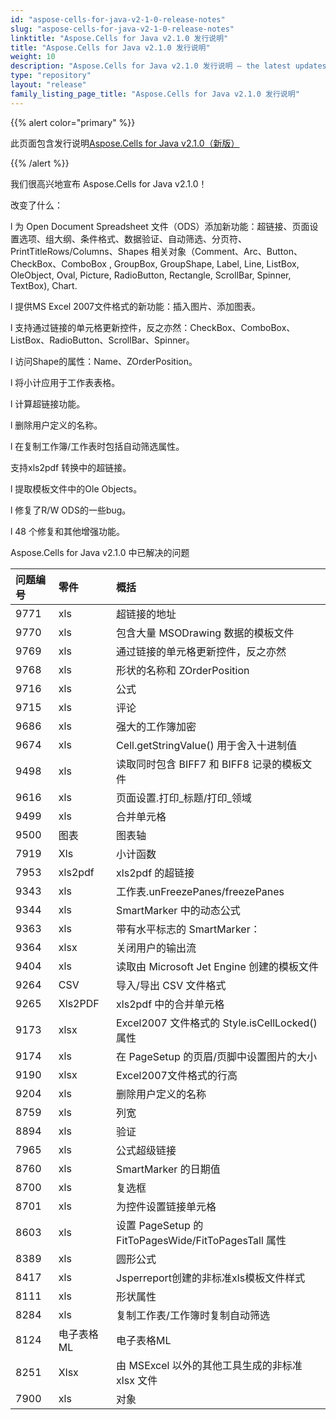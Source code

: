 ```yaml
---
id: "aspose-cells-for-java-v2-1-0-release-notes"
slug: "aspose-cells-for-java-v2-1-0-release-notes"
linktitle: "Aspose.Cells for Java v2.1.0 发行说明"
title: "Aspose.Cells for Java v2.1.0 发行说明"
weight: 10
description: "Aspose.Cells for Java v2.1.0 发行说明 – the latest updates and fixes."
type: "repository"
layout: "release"
family_listing_page_title: "Aspose.Cells for Java v2.1.0 发行说明"
---
```

{{% alert color="primary" %}} 

此页面包含发行说明[Aspose.Cells for Java v2.1.0（新版）](https://releases.aspose.com/cells/java/new-releases/aspose.cells-for-java-v2.1.0-new-release/)

{{% /alert %}} 

我们很高兴地宣布 Aspose.Cells for Java v2.1.0！

改变了什么：

l 为 Open Document Spreadsheet 文件（ODS）添加新功能：超链接、页面设置选项、组大纲、条件格式、数据验证、自动筛选、分页符、PrintTitleRows/Columns、Shapes 相关对象（Comment、Arc、Button、CheckBox、ComboBox , GroupBox, GroupShape, Label, Line, ListBox, OleObject, Oval, Picture, RadioButton, Rectangle, ScrollBar, Spinner, TextBox), Chart.

l 提供MS Excel 2007文件格式的新功能：插入图片、添加图表。

l 支持通过链接的单元格更新控件，反之亦然：CheckBox、ComboBox、ListBox、RadioButton、ScrollBar、Spinner。

l 访问Shape的属性：Name、ZOrderPosition。

l 将小计应用于工作表表格。

l 计算超链接功能。

l 删除用户定义的名称。

l 在复制工作簿/工作表时包括自动筛选属性。

支持xls2pdf 转换中的超链接。

l 提取模板文件中的Ole Objects。

l 修复了R/W ODS的一些bug。

l 48 个修复和其他增强功能。

Aspose.Cells for Java v2.1.0 中已解决的问题

|**问题编号**|**零件**|**概括**|
|:- |:- |:- |
|9771|xls|超链接的地址|
|9770|xls|包含大量 MSODrawing 数据的模板文件|
|9769|xls|通过链接的单元格更新控件，反之亦然|
|9768|xls|形状的名称和 ZOrderPosition|
|9716|xls|公式|
|9715|xls|评论|
|9686|xls|强大的工作簿加密|
|9674|xls|Cell.getStringValue() 用于舍入十进制值|
|9498|xls|读取同时包含 BIFF7 和 BIFF8 记录的模板文件|
|9616|xls|页面设置.打印_标题/打印_领域|
|9499|xls|合并单元格|
|9500|图表|图表轴|
|7919|Xls|小计函数|
|7953|xls2pdf|xls2pdf 的超链接|
|9343|xls|工作表.unFreezePanes/freezePanes|
|9344|xls|SmartMarker 中的动态公式|
|9363|xls|带有水平标志的 SmartMarker：|
|9364|xlsx|关闭用户的输出流|
|9404|xls|读取由 Microsoft Jet Engine 创建的模板文件|
|9264|CSV|导入/导出 CSV 文件格式|
|9265|Xls2PDF|xls2pdf 中的合并单元格|
|9173|xlsx|Excel2007 文件格式的 Style.isCellLocked() 属性|
|9174|xls|在 PageSetup 的页眉/页脚中设置图片的大小|
|9190|xlsx|Excel2007文件格式的行高|
|9204|xls|删除用户定义的名称|
|8759|xls|列宽|
|8894|xls|验证|
|7965|xls|公式超级链接|
|8760|xls|SmartMarker 的日期值|
|8700|xls|复选框|
|8701|xls|为控件设置链接单元格|
|8603|xls|设置 PageSetup 的 FitToPagesWide/FitToPagesTall 属性|
|8389|xls|圆形公式|
|8417|xls|Jsperreport创建的非标准xls模板文件样式|
|8111|xls|形状属性|
|8284|xls|复制工作表/工作簿时复制自动筛选|
|8124|电子表格ML|电子表格ML|
|8251|Xlsx|由 MSExcel 以外的其他工具生成的非标准 xlsx 文件|
|7900|xls|对象|


